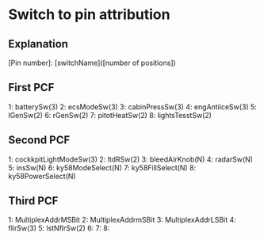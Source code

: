 # Switch to pin attribution

## Explanation

\[Pin number\]: \[switchName\](\[number of positions\])

## First PCF

1: batterySw(3)
2: ecsModeSw(3)
3: cabinPressSw(3)
4: engAntiiceSw(3)
5: lGenSw(2)
6: rGenSw(2)
7: pitotHeatSw(2)
8: lightsTesstSw(2)

## Second PCF

1: cockkpitLightModeSw(3)
2: ltdRSw(2)
3: bleedAirKnob(N)
4: radarSw(N)
5: insSw(N)
6: ky58ModeSelect(N)
7: ky58FillSelect(N)
8: ky58PowerSelect(N)

## Third PCF

1: MultiplexAddrMSBit
2: MultiplexAddrmSBit
3: MultiplexAddrLSBit
4: flirSw(3)
5: lstNflrSw(2)
6:
7:
8:

